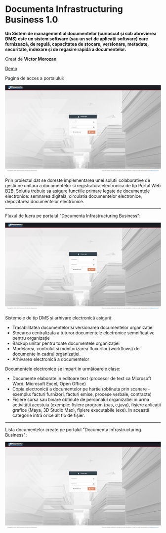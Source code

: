 # Documenta Infrastructuring Business 1.0
__Un Sistem de management al documentelor (cunoscut și sub abrevierea DMS) este un sistem software (sau un set de aplicații software) care furnizează, de regulă, capacitatea de stocare, versionare, metadate, securitate, indexare și de regasire rapidă a documentelor.__

Creat de **Victor Morozan**

[Demo](http://demo.spacecore.md/)

Pagina de acces a portalului:

![Login Page](/resourse/Screenshot%202020-12-18%20at%2007.30.06.png)


Prin proiectul dat se doreste implementarea unei solutii colaborative de gestiune unitara a documentelor si registratura electronica de tip Portal Web B2B. Solutia trebuie sa asigure functiile primare legate de documentele electronice: semnarea digitala, circulatia documentelor electronice, depozitarea documentelor electronice.

***

Fluxul de lucru pe portalul "Documenta Infrastructuring Business":

![Home Page](/resourse/Screenshot%202020-12-18%20at%2007.30.06.png)

Sistemele de tip DMS și arhivare electronică asigură:
* Trasabilitatea documentelor si versionarea documentelor organizației
* Stocarea centralizata a tuturor documentele electronice semnificative pentru organizație
* Backup unitar pentru toate documentele organizației
* Modelarea, controlul si monitorizarea fluxurilor (workflows) de documente in cadrul organizației.
* Arhivarea electronică a documentelor

Documentele electronice se impart in următoarele clase:
* Documente elaborate in editoare text (procesor de text ca Microsoft Word, Microsoft Excel, Open Office)
* Copia electronică a documentelor pe hartie (obtinuta prin scanare - exemplu: facturi furnizori, facturi emise, procese verbale, contracte)
* Fișiere sursa sau binare obtinute de personalul organizatiei in urma activității acestuia (exemple: fisiere program (pas,.c,java), fișiere aplicații grafice (Maya, 3D Studio Max), fișiere executabile (exe). In această categorie intră orice alt tip de fișier.

***

Lista documentelor create pe portalul "Documenta Infrastructuring Business":

![Documents Page](/resourse/Screenshot%202020-12-18%20at%2007.30.06.png)
